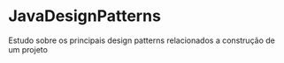 # JavaDesignPatterns
Estudo sobre os principais design patterns relacionados a construção de um projeto
